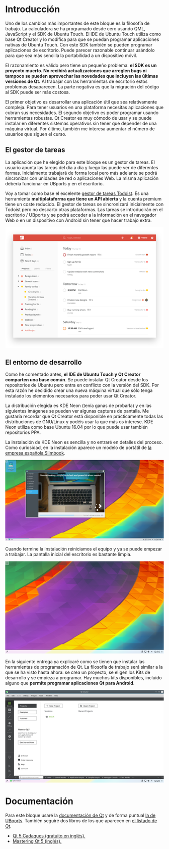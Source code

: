 # Introducción

Uno de los cambios más importantes de este bloque es la filosofía de trabajo. La calculadora se ha programado desde cero usando QML, JavaScript y el SDK de Ubuntu Touch. El IDE de Ubuntu Touch utiliza como base Qt Creator y lo modifica para que se puedan programar aplicaciones nativas de Ubuntu Touch. Con este SDK también se pueden programar aplicaciones de escritorio. Puede parecer razonable continuar usándolo para que sea más sencilla la portabilidad a un dispositivo móvil.

El razonamiento es válido pero tiene un pequeño problema: **el SDK es un proyecto muerto. No recibirá actualizaciones que arreglen bugs ni tampoco se pueden aprovechar las novedades que incluyen las últimas versiones de Qt.** Al trabajar con las herramientas de escritorio estos problemas desaparecen. La parte negativa es que la migración del código al SDK puede ser más costosa. 

El primer objetivo es desarrollar una aplicación útil que sea relativamente compleja. Para tener usuarios en una plataforma necesitas aplicaciones que cubran sus necesidades. El segundo objetivo es poder programar usando herramientas robustas. Qt Creator es muy cómodo de usar y se puede instalar en diferentes sistemas operativos sin tener que depender de una máquina virtual. Por último, también me interesa aumentar el número de usuarios que siguen el curso.

## El gestor de tareas

La aplicación que he elegido para este bloque es un gestor de tareas. El usuario apunta las tareas del día a día y luego las puede ver de diferentes formas. Inicialmente trabajará de forma local pero más adelante se podrá sincronizar con unidades de red o aplicaciones Web. La misma aplicación debería funcionar en UBports y en el escritorio.

Voy a tomar como base el excelente [gestor de tareas Todoist](https://todoist.com). Es una herramienta **multiplataforma que tiene un API abierta** y la cuenta premium tiene un coste reducido. El gestor de tareas se sincronizará inicialmente con Todoist pero no descarto otras plataformas. Las tareas se introducirán en el escritorio / UBports y se podrá acceder a la información en el navegador Web o en un dispositivo con Android sin tener que hacer trabajo extra.

![WebApp de Todoist](chapter-06-s01/01_webapp_todoist.png)

## El entorno de desarrollo

Como he comentado antes, **el IDE de Ubuntu Touch y Qt Creator comparten una base común**. Se puede instalar Qt Creator desde los repositorios de Ubuntu pero entra en conflicto con la versión del SDK. Por esta razón he decidido crear una nueva máquina virtual que sólo tenga instalado los elementos necesarios para poder usar Qt Creator.

La distribución elegida es KDE Neon (tenía ganas de probarla) y en las siguientes imágenes se pueden ver algunas capturas de pantalla. Me gustaría recordar que Qt Creator está disponible en prácticamente todas las distribuciones de GNU/Linux y podéis usar la que más os interese. KDE Neon utiliza como base Ubuntu 16.04 por lo que puede usar también repositorios PPA.

La instalación de KDE Neon es sencilla y no entraré en detalles del proceso. Como curiosidad, en la instalación aparece un modelo de portátil de [la empresa española Slimbook](https://slimbook.es/).

![KDE Neon con Slimbook](chapter-06-s01/02_kde_slimbook.png)

Cuando termine la instalación reiniciamos el equipo y ya se puede empezar a trabajar. La pantalla inicial del escritorio es bastante limpia. 

![KDE Neon con Slimbook](chapter-06-s01/03_kde_desktop.png)

En la siguiente entrega ya explicaré como se tienen que instalar las herramientas de programación de Qt. La filosofía de trabajo será similar a la que se ha visto hasta ahora: se crea un proyecto, se eligen los Kits de desarrollo y se empieza a programar. Hay muchos kits disponibles, incluido alguno que **permite programar aplicaciones Qt para Android**.

![Qt Creator](chapter-06-s01/04_qtcreator.png)

# Documentación

Para este bloque usaré la [documentación de Qt](https://doc.qt.io/) y de forma puntual [la de UBports](https://api-docs.ubports.com/). También seguiré dos libros de los que aparecen en [el listado de Qt](https://wiki.qt.io/Books).

- [Qt 5 Cadaques (gratuito en inglés).](http://qmlbook.github.io/)
- [Mastering Qt 5 (inglés).](https://www.packtpub.com/application-development/mastering-qt-5)
